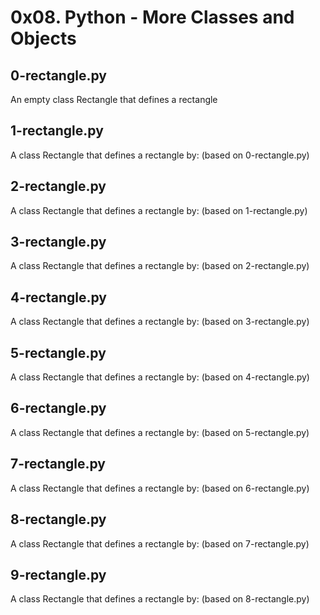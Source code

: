 # 0x08. Python - More Classes and Objects

## 0-rectangle.py
An empty class Rectangle that defines a rectangle

## 1-rectangle.py
A class Rectangle that defines a rectangle by: (based on 0-rectangle.py)

## 2-rectangle.py
A class Rectangle that defines a rectangle by: (based on 1-rectangle.py)

## 3-rectangle.py
A class Rectangle that defines a rectangle by: (based on 2-rectangle.py)

## 4-rectangle.py
A class Rectangle that defines a rectangle by: (based on 3-rectangle.py)

## 5-rectangle.py
A class Rectangle that defines a rectangle by: (based on 4-rectangle.py)

## 6-rectangle.py
A class Rectangle that defines a rectangle by: (based on 5-rectangle.py)

## 7-rectangle.py
A class Rectangle that defines a rectangle by: (based on 6-rectangle.py)

## 8-rectangle.py
A class Rectangle that defines a rectangle by: (based on 7-rectangle.py)

## 9-rectangle.py
A class Rectangle that defines a rectangle by: (based on 8-rectangle.py)
